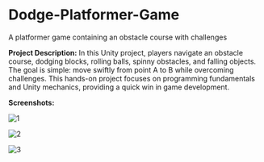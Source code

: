 # Dodge-Platformer-Game
A platformer game containing an obstacle course with challenges

**Project Description:**
In this Unity project, players navigate an obstacle course, dodging blocks, rolling balls, spinny obstacles, and falling objects. The goal is simple: move swiftly from point A to B while overcoming challenges. This hands-on project focuses on programming fundamentals and Unity mechanics, providing a quick win in game development.

**Screenshots:**

![1](https://github.com/Kamehamehaaaaaa/Dodge-Game/assets/31343707/0df2e3a7-a97f-43f7-85e4-dd4810f54867)

![2](https://github.com/Kamehamehaaaaaa/Dodge-Game/assets/31343707/984f7eca-a626-4779-af83-5fc508796182)

![3](https://github.com/Kamehamehaaaaaa/Dodge-Game/assets/31343707/d8b4c891-a184-4c57-8824-1b4418fee31e)
